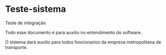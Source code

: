 # Teste-sistema
Teste de integração

Todo esse documento é para auxilio no entendimento do software.

O sistema dará auxilio para todos funcionarios da empresa metropolitana de transporte.
